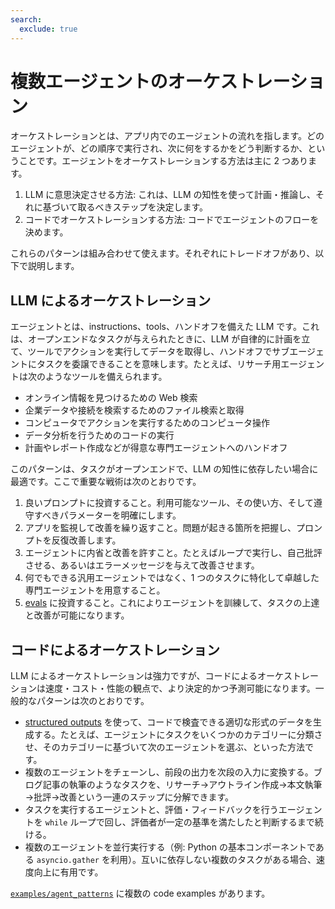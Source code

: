 ```yaml
---
search:
  exclude: true
---
```

# 複数エージェントのオーケストレーション

オーケストレーションとは、アプリ内でのエージェントの流れを指します。どのエージェントが、どの順序で実行され、次に何をするかをどう判断するか、ということです。エージェントをオーケストレーションする方法は主に 2 つあります。

1. LLM に意思決定させる方法: これは、LLM の知性を使って計画・推論し、それに基づいて取るべきステップを決定します。
2. コードでオーケストレーションする方法: コードでエージェントのフローを決めます。

これらのパターンは組み合わせて使えます。それぞれにトレードオフがあり、以下で説明します。

## LLM によるオーケストレーション

エージェントとは、instructions、tools、ハンドオフを備えた LLM です。これは、オープンエンドなタスクが与えられたときに、LLM が自律的に計画を立て、ツールでアクションを実行してデータを取得し、ハンドオフでサブエージェントにタスクを委譲できることを意味します。たとえば、リサーチ用エージェントは次のようなツールを備えられます。

-   オンライン情報を見つけるための Web 検索
-   企業データや接続を検索するためのファイル検索と取得
-   コンピュータでアクションを実行するためのコンピュータ操作
-   データ分析を行うためのコードの実行
-   計画やレポート作成などが得意な専門エージェントへのハンドオフ

このパターンは、タスクがオープンエンドで、LLM の知性に依存したい場合に最適です。ここで重要な戦術は次のとおりです。

1. 良いプロンプトに投資すること。利用可能なツール、その使い方、そして遵守すべきパラメーターを明確にします。
2. アプリを監視して改善を繰り返すこと。問題が起きる箇所を把握し、プロンプトを反復改善します。
3. エージェントに内省と改善を許すこと。たとえばループで実行し、自己批評させる、あるいはエラーメッセージを与えて改善させます。
4. 何でもできる汎用エージェントではなく、1 つのタスクに特化して卓越した専門エージェントを用意すること。
5. [evals](https://platform.openai.com/docs/guides/evals) に投資すること。これによりエージェントを訓練して、タスクの上達と改善が可能になります。

## コードによるオーケストレーション

LLM によるオーケストレーションは強力ですが、コードによるオーケストレーションは速度・コスト・性能の観点で、より決定的かつ予測可能になります。一般的なパターンは次のとおりです。

-   [structured outputs](https://platform.openai.com/docs/guides/structured-outputs) を使って、コードで検査できる適切な形式のデータを生成する。たとえば、エージェントにタスクをいくつかのカテゴリーに分類させ、そのカテゴリーに基づいて次のエージェントを選ぶ、といった方法です。
-   複数のエージェントをチェーンし、前段の出力を次段の入力に変換する。ブログ記事の執筆のようなタスクを、リサーチ→アウトライン作成→本文執筆→批評→改善という一連のステップに分解できます。
-   タスクを実行するエージェントと、評価・フィードバックを行うエージェントを `while` ループで回し、評価者が一定の基準を満たしたと判断するまで続ける。
-   複数のエージェントを並行実行する（例: Python の基本コンポーネントである `asyncio.gather` を利用）。互いに依存しない複数のタスクがある場合、速度向上に有用です。

[`examples/agent_patterns`](https://github.com/openai/openai-agents-python/tree/main/examples/agent_patterns) に複数の code examples があります。